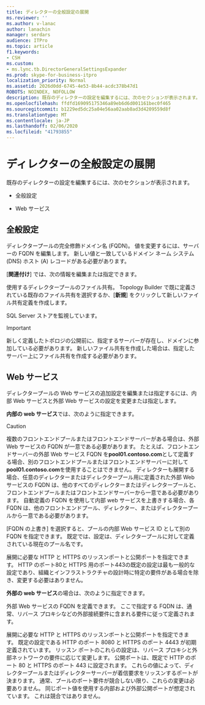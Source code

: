 ```yaml
---
title: ディレクターの全般設定の展開
ms.reviewer: ''
ms.author: v-lanac
author: lanachin
manager: serdars
audience: ITPro
ms.topic: article
f1.keywords:
- CSH
ms.custom:
- ms.lync.tb.DirectorGeneralSettingsExpander
ms.prod: skype-for-business-itpro
localization_priority: Normal
ms.assetid: 2026d0dd-6745-4e53-8b44-acdc378b47d1
ROBOTS: NOINDEX, NOFOLLOW
description: 既存のディレクターの設定を編集するには、次のセクションが表示されます。
ms.openlocfilehash: ffdfd169095175346a89eb6d6d001161bec0f465
ms.sourcegitcommit: b1229ed5dc25a04e56aa02aab8ad3d4209559d8f
ms.translationtype: MT
ms.contentlocale: ja-JP
ms.lasthandoff: 02/06/2020
ms.locfileid: "41793855"
---
```

# <a name="director-general-settings-expander"></a>ディレクターの全般設定の展開
 
既存のディレクターの設定を編集するには、次のセクションが表示されます。
  
- 全般設定
    
- Web サービス
    

## <a name="general-settings"></a>全般設定

ディレクタープールの完全修飾ドメイン名 (FQDN)。 値を変更するには、サーバーの FQDN を編集します。 新しい値と一致しているドメイン ネーム システム (DNS) ホスト (A) レコードがある必要があります。
  
[**関連付け**] では、次の情報を編集または指定できます。
  
使用するディレクタープールのファイル共有。 Topology Builder で既に定義されている既存のファイル共有を選択するか、[**新規**] をクリックして新しいファイル共有定義を作成します。
  
SQL Server ストアを監視しています。
  
> [!IMPORTANT]
> 新しく定義したトポロジの公開前に、指定するサーバーが存在し、ドメインに参加している必要があります。 新しいファイル共有を作成した場合は、指定したサーバー上にファイル共有を作成する必要があります。 
  
## <a name="web-services"></a>Web サービス

ディレクタープールの Web サービスの追加設定を編集または指定するには、内部 Web サービスと外部 Web サービスの設定を変更または指定します。
  
**内部の web サービス**では、次のように指定できます。
  
> [!CAUTION]
> 複数のフロントエンドプールまたはフロントエンドサーバーがある場合は、外部 Web サービスの FQDN が一意である必要があります。 たとえば、フロントエンドサーバーの外部 Web サービス FQDN を**pool01.contoso.com**として定義する場合、別のフロントエンドプールまたはフロントエンドサーバーに対して**pool01.contoso.com**を使用することはできません。 ディレクターも展開する場合、任意のディレクターまたはディレクタープール用に定義された外部 Web サービスの FQDN は、他のすべてのディレクターまたはディレクタープールと、フロントエンドプールまたはフロントエンドサーバーから一意である必要があります。 自動定義の FQDN を使用して内部 web サービスを上書きする場合、各 FQDN は、他のフロントエンドプール、ディレクター、またはディレクタープールから一意である必要があります。
  
[FQDN の上書き] を選択すると、プールの内部 Web サービス ID として別の FQDN を指定できます。 既定では、設定は、ディレクタープールに対して定義されている現在のプール名です。
  
展開に必要な HTTP と HTTPS のリッスンポートと公開ポートを指定できます。 HTTP のポート80と HTTPS 用のポート443の既定の設定は最も一般的な設定であり、組織とインフラストラクチャの設計時に特定の要件がある場合を除き、変更する必要はありません。
  
**外部の web サービス**の場合は、次のように指定できます。
  
外部 Web サービスの FQDN を定義できます。 ここで指定する FQDN は、通常、リバース プロキシなどの外部接続要件に含まれる要件に従って定義されます。
  
展開に必要な HTTP と HTTPS のリッスンポートと公開ポートを指定できます。 既定の設定である HTTP のポート 8080 と HTTPS のポート 4443 が初期定義されています。 リッスン ポートのこれらの設定は、リバース プロキシと外部ネットワークの要件に応じて変更します。 公開ポートは、既定で HTTP のポート 80 と HTTPS のポート 443 に設定されます。 これらの値によって、ディレクタープールまたはディレクターサーバーが着信要求をリッスンするポートが決まります。 通常、プールのポート要件が競合しない限り、これらの変更は必要ありません。 同じポート値を使用する内部および外部公開ポートが想定されています。 これは競合ではありません。
  

